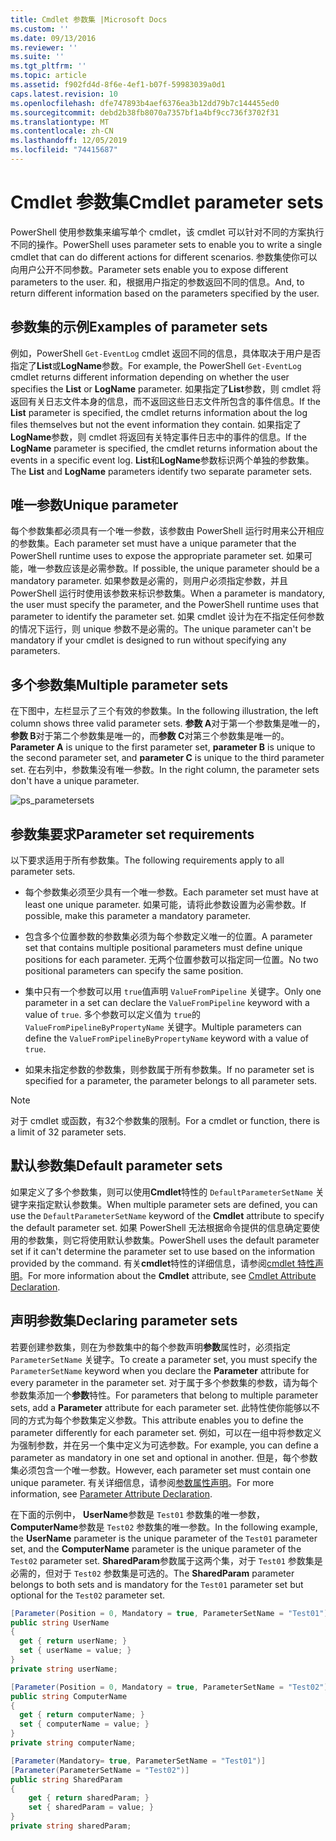 ```yaml
---
title: Cmdlet 参数集 |Microsoft Docs
ms.custom: ''
ms.date: 09/13/2016
ms.reviewer: ''
ms.suite: ''
ms.tgt_pltfrm: ''
ms.topic: article
ms.assetid: f902fd4d-8f6e-4ef1-b07f-59983039a0d1
caps.latest.revision: 10
ms.openlocfilehash: dfe747893b4aef6376ea3b12dd79b7c144455ed0
ms.sourcegitcommit: debd2b38fb8070a7357bf1a4bf9cc736f3702f31
ms.translationtype: MT
ms.contentlocale: zh-CN
ms.lasthandoff: 12/05/2019
ms.locfileid: "74415687"
---
```

# <a name="cmdlet-parameter-sets"></a><span data-ttu-id="1c4a1-102">Cmdlet 参数集</span><span class="sxs-lookup"><span data-stu-id="1c4a1-102">Cmdlet parameter sets</span></span>

<span data-ttu-id="1c4a1-103">PowerShell 使用参数集来编写单个 cmdlet，该 cmdlet 可以针对不同的方案执行不同的操作。</span><span class="sxs-lookup"><span data-stu-id="1c4a1-103">PowerShell uses parameter sets to enable you to write a single cmdlet that can do different actions for different scenarios.</span></span> <span data-ttu-id="1c4a1-104">参数集使你可以向用户公开不同参数。</span><span class="sxs-lookup"><span data-stu-id="1c4a1-104">Parameter sets enable you to expose different parameters to the user.</span></span> <span data-ttu-id="1c4a1-105">和，根据用户指定的参数返回不同的信息。</span><span class="sxs-lookup"><span data-stu-id="1c4a1-105">And, to return different information based on the parameters specified by the user.</span></span>

## <a name="examples-of-parameter-sets"></a><span data-ttu-id="1c4a1-106">参数集的示例</span><span class="sxs-lookup"><span data-stu-id="1c4a1-106">Examples of parameter sets</span></span>

<span data-ttu-id="1c4a1-107">例如，PowerShell `Get-EventLog` cmdlet 返回不同的信息，具体取决于用户是否指定了**List**或**LogName**参数。</span><span class="sxs-lookup"><span data-stu-id="1c4a1-107">For example, the PowerShell `Get-EventLog` cmdlet returns different information depending on whether the user specifies the **List** or **LogName** parameter.</span></span> <span data-ttu-id="1c4a1-108">如果指定了**List**参数，则 cmdlet 将返回有关日志文件本身的信息，而不返回这些日志文件所包含的事件信息。</span><span class="sxs-lookup"><span data-stu-id="1c4a1-108">If the **List** parameter is specified, the cmdlet returns information about the log files themselves but not the event information they contain.</span></span> <span data-ttu-id="1c4a1-109">如果指定了**LogName**参数，则 cmdlet 将返回有关特定事件日志中的事件的信息。</span><span class="sxs-lookup"><span data-stu-id="1c4a1-109">If the **LogName** parameter is specified, the cmdlet returns information about the events in a specific event log.</span></span> <span data-ttu-id="1c4a1-110">**List**和**LogName**参数标识两个单独的参数集。</span><span class="sxs-lookup"><span data-stu-id="1c4a1-110">The **List** and **LogName** parameters identify two separate parameter sets.</span></span>

## <a name="unique-parameter"></a><span data-ttu-id="1c4a1-111">唯一参数</span><span class="sxs-lookup"><span data-stu-id="1c4a1-111">Unique parameter</span></span>

<span data-ttu-id="1c4a1-112">每个参数集都必须具有一个唯一参数，该参数由 PowerShell 运行时用来公开相应的参数集。</span><span class="sxs-lookup"><span data-stu-id="1c4a1-112">Each parameter set must have a unique parameter that the PowerShell runtime uses to expose the appropriate parameter set.</span></span> <span data-ttu-id="1c4a1-113">如果可能，唯一参数应该是必需参数。</span><span class="sxs-lookup"><span data-stu-id="1c4a1-113">If possible, the unique parameter should be a mandatory parameter.</span></span> <span data-ttu-id="1c4a1-114">如果参数是必需的，则用户必须指定参数，并且 PowerShell 运行时使用该参数来标识参数集。</span><span class="sxs-lookup"><span data-stu-id="1c4a1-114">When a parameter is mandatory, the user must specify the parameter, and the PowerShell runtime uses that parameter to identify the parameter set.</span></span> <span data-ttu-id="1c4a1-115">如果 cmdlet 设计为在不指定任何参数的情况下运行，则 unique 参数不是必需的。</span><span class="sxs-lookup"><span data-stu-id="1c4a1-115">The unique parameter can't be mandatory if your cmdlet is designed to run without specifying any parameters.</span></span>

## <a name="multiple-parameter-sets"></a><span data-ttu-id="1c4a1-116">多个参数集</span><span class="sxs-lookup"><span data-stu-id="1c4a1-116">Multiple parameter sets</span></span>

<span data-ttu-id="1c4a1-117">在下图中，左栏显示了三个有效的参数集。</span><span class="sxs-lookup"><span data-stu-id="1c4a1-117">In the following illustration, the left column shows three valid parameter sets.</span></span> <span data-ttu-id="1c4a1-118">**参数 A**对于第一个参数集是唯一的，**参数 B**对于第二个参数集是唯一的，而**参数 C**对第三个参数集是唯一的。</span><span class="sxs-lookup"><span data-stu-id="1c4a1-118">**Parameter A** is unique to the first parameter set, **parameter B** is unique to the second parameter set, and **parameter C** is unique to the third parameter set.</span></span> <span data-ttu-id="1c4a1-119">在右列中，参数集没有唯一参数。</span><span class="sxs-lookup"><span data-stu-id="1c4a1-119">In the right column, the parameter sets don't have a unique parameter.</span></span>

![ps_parametersets](../media/ps-parametersets.gif)

## <a name="parameter-set-requirements"></a><span data-ttu-id="1c4a1-121">参数集要求</span><span class="sxs-lookup"><span data-stu-id="1c4a1-121">Parameter set requirements</span></span>

<span data-ttu-id="1c4a1-122">以下要求适用于所有参数集。</span><span class="sxs-lookup"><span data-stu-id="1c4a1-122">The following requirements apply to all parameter sets.</span></span>

- <span data-ttu-id="1c4a1-123">每个参数集必须至少具有一个唯一参数。</span><span class="sxs-lookup"><span data-stu-id="1c4a1-123">Each parameter set must have at least one unique parameter.</span></span> <span data-ttu-id="1c4a1-124">如果可能，请将此参数设置为必需参数。</span><span class="sxs-lookup"><span data-stu-id="1c4a1-124">If possible, make this parameter a mandatory parameter.</span></span>

- <span data-ttu-id="1c4a1-125">包含多个位置参数的参数集必须为每个参数定义唯一的位置。</span><span class="sxs-lookup"><span data-stu-id="1c4a1-125">A parameter set that contains multiple positional parameters must define unique positions for each parameter.</span></span> <span data-ttu-id="1c4a1-126">无两个位置参数可以指定同一位置。</span><span class="sxs-lookup"><span data-stu-id="1c4a1-126">No two positional parameters can specify the same position.</span></span>

- <span data-ttu-id="1c4a1-127">集中只有一个参数可以用 `true`值声明 `ValueFromPipeline` 关键字。</span><span class="sxs-lookup"><span data-stu-id="1c4a1-127">Only one parameter in a set can declare the `ValueFromPipeline` keyword with a value of `true`.</span></span>
  <span data-ttu-id="1c4a1-128">多个参数可以定义值为 `true`的 `ValueFromPipelineByPropertyName` 关键字。</span><span class="sxs-lookup"><span data-stu-id="1c4a1-128">Multiple parameters can define the `ValueFromPipelineByPropertyName` keyword with a value of `true`.</span></span>

- <span data-ttu-id="1c4a1-129">如果未指定参数的参数集，则参数属于所有参数集。</span><span class="sxs-lookup"><span data-stu-id="1c4a1-129">If no parameter set is specified for a parameter, the parameter belongs to all parameter sets.</span></span>

> [!NOTE]
> <span data-ttu-id="1c4a1-130">对于 cmdlet 或函数，有32个参数集的限制。</span><span class="sxs-lookup"><span data-stu-id="1c4a1-130">For a cmdlet or function, there is a limit of 32 parameter sets.</span></span>

## <a name="default-parameter-sets"></a><span data-ttu-id="1c4a1-131">默认参数集</span><span class="sxs-lookup"><span data-stu-id="1c4a1-131">Default parameter sets</span></span>

<span data-ttu-id="1c4a1-132">如果定义了多个参数集，则可以使用**Cmdlet**特性的 `DefaultParameterSetName` 关键字来指定默认参数集。</span><span class="sxs-lookup"><span data-stu-id="1c4a1-132">When multiple parameter sets are defined, you can use the `DefaultParameterSetName` keyword of the **Cmdlet** attribute to specify the default parameter set.</span></span> <span data-ttu-id="1c4a1-133">如果 PowerShell 无法根据命令提供的信息确定要使用的参数集，则它将使用默认参数集。</span><span class="sxs-lookup"><span data-stu-id="1c4a1-133">PowerShell uses the default parameter set if it can't determine the parameter set to use based on the information provided by the command.</span></span> <span data-ttu-id="1c4a1-134">有关**cmdlet**特性的详细信息，请参阅[cmdlet 特性声明](./cmdlet-attribute-declaration.md)。</span><span class="sxs-lookup"><span data-stu-id="1c4a1-134">For more information about the **Cmdlet** attribute, see [Cmdlet Attribute Declaration](./cmdlet-attribute-declaration.md).</span></span>

## <a name="declaring-parameter-sets"></a><span data-ttu-id="1c4a1-135">声明参数集</span><span class="sxs-lookup"><span data-stu-id="1c4a1-135">Declaring parameter sets</span></span>

<span data-ttu-id="1c4a1-136">若要创建参数集，则在为参数集中的每个参数声明**参数**属性时，必须指定 `ParameterSetName` 关键字。</span><span class="sxs-lookup"><span data-stu-id="1c4a1-136">To create a parameter set, you must specify the `ParameterSetName` keyword when you declare the **Parameter** attribute for every parameter in the parameter set.</span></span> <span data-ttu-id="1c4a1-137">对于属于多个参数集的参数，请为每个参数集添加一个**参数**特性。</span><span class="sxs-lookup"><span data-stu-id="1c4a1-137">For parameters that belong to multiple parameter sets, add a **Parameter** attribute for each parameter set.</span></span> <span data-ttu-id="1c4a1-138">此特性使你能够以不同的方式为每个参数集定义参数。</span><span class="sxs-lookup"><span data-stu-id="1c4a1-138">This attribute enables you to define the parameter differently for each parameter set.</span></span> <span data-ttu-id="1c4a1-139">例如，可以在一组中将参数定义为强制参数，并在另一个集中定义为可选参数。</span><span class="sxs-lookup"><span data-stu-id="1c4a1-139">For example, you can define a parameter as mandatory in one set and optional in another.</span></span> <span data-ttu-id="1c4a1-140">但是，每个参数集必须包含一个唯一参数。</span><span class="sxs-lookup"><span data-stu-id="1c4a1-140">However, each parameter set must contain one unique parameter.</span></span> <span data-ttu-id="1c4a1-141">有关详细信息，请参阅[参数属性声明](parameter-attribute-declaration.md)。</span><span class="sxs-lookup"><span data-stu-id="1c4a1-141">For more information, see [Parameter Attribute Declaration](parameter-attribute-declaration.md).</span></span>

<span data-ttu-id="1c4a1-142">在下面的示例中， **UserName**参数是 `Test01` 参数集的唯一参数， **ComputerName**参数是 `Test02` 参数集的唯一参数。</span><span class="sxs-lookup"><span data-stu-id="1c4a1-142">In the following example, the **UserName** parameter is the unique parameter of the `Test01` parameter set, and the **ComputerName** parameter is the unique parameter of the `Test02` parameter set.</span></span> <span data-ttu-id="1c4a1-143">**SharedParam**参数属于这两个集，对于 `Test01` 参数集是必需的，但对于 `Test02` 参数集是可选的。</span><span class="sxs-lookup"><span data-stu-id="1c4a1-143">The **SharedParam** parameter belongs to both sets and is mandatory for the `Test01` parameter set but optional for the `Test02` parameter set.</span></span>

```csharp
[Parameter(Position = 0, Mandatory = true, ParameterSetName = "Test01")]
public string UserName
{
  get { return userName; }
  set { userName = value; }
}
private string userName;

[Parameter(Position = 0, Mandatory = true, ParameterSetName = "Test02")]
public string ComputerName
{
  get { return computerName; }
  set { computerName = value; }
}
private string computerName;

[Parameter(Mandatory= true, ParameterSetName = "Test01")]
[Parameter(ParameterSetName = "Test02")]
public string SharedParam
{
    get { return sharedParam; }
    set { sharedParam = value; }
}
private string sharedParam;
```
